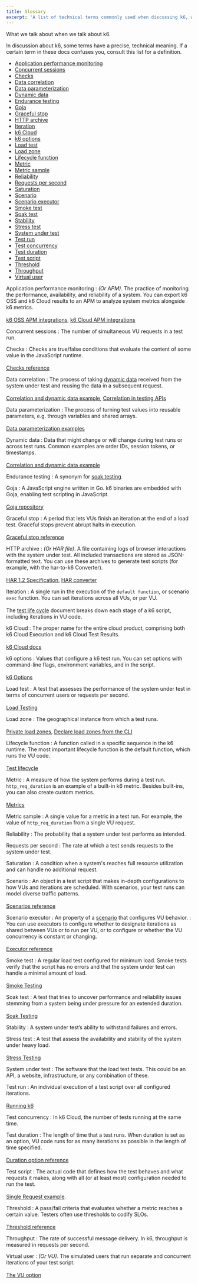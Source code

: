 ```yaml
---
title: Glossary
excerpt: 'A list of technical terms commonly used when discussing k6, with definitions.'
---
```


What we talk about when we talk about k6.

In discussion about k6, some terms have a precise, technical meaning.
If a certain term in these docs confuses you, consult this list for a definition.

<Glossary>

- [Application performance monitoring](#application-performance-monitoring)
- [Concurrent sessions](#concurrent-sessions)
- [Checks](#checks)
- [Data correlation](#data-correlation)
- [Data parameterization](#data-parameterization)
- [Dynamic data](#dynamic-data)
- [Endurance testing](#endurance-testing)
- [Goja](#goja)
- [Graceful stop](#graceful-stop)
- [HTTP archive](#http-archive)
- [Iteration](#iteration)
- [k6 Cloud](#k6-cloud)
- [k6 options](#k6-options)
- [Load test](#load-test)
- [Load zone](#load-zone)
- [Lifecycle function](#lifecycle-function)
- [Metric](#metric)
- [Metric sample](#metric-sample)
- [Reliability](#reliability)
- [Requests per second](#requests-per-second)
- [Saturation](#saturation)
- [Scenario](#scenario)
- [Scenario executor](#scenario-executor)
- [Smoke test](#smoke-test)
- [Soak test](#soak-test)
- [Stability](#stability)
- [Stress test](#stress-test)
- [System under test](#system-under-test)
- [Test run](#test-run)
- [Test concurrency](#test-concurrency)
- [Test duration](#test-duration)
- [Test script](#test-script)
- [Threshold](#threshold)
- [Throughput](#throughput)
- [Virtual user](#virtual-user)

</Glossary>

<DescriptionList>

Application performance monitoring
: *(Or APM)*. The practice of monitoring the performance, availability, and reliability of a system. You can export k6 OSS and k6 Cloud results to an APM to analyze system metrics alongside k6 metrics.<br/><br/>[k6 OSS APM integrations](/get-started/results-output/#external-outputs), [k6 Cloud APM integrations](/cloud/integrations/cloud-apm/)

Concurrent sessions
: The number of simultaneous VU requests in a test run.

Checks
: Checks are true/false conditions that evaluate the content of some value in the JavaScript runtime.<br/><br/>[Checks reference](/using-k6/checks)

Data correlation
: The process of taking [dynamic data](#dynamic-data) received from the system under test and reusing the data in a subsequent request.<br/><br/>[Correlation and dynamic data example](/examples/correlation-and-dynamic-data/), [Correlation in testing APIs](/testing-guides/api-load-testing/#correlation-and-data-parameterization)

Data parameterization
: The process of turning test values into reusable parameters, e.g. through variables and shared arrays.<br/><br/>[Data parameterization examples](/examples/data-parameterization/)

Dynamic data
: Data that might change or will change during test runs or across test runs. Common examples are order IDs, session tokens, or timestamps.<br/><br/>[Correlation and dynamic data example](/examples/correlation-and-dynamic-data/)

Endurance testing
: A synonym for [soak testing](#soak-test).

Goja
: A JavaScript engine written in Go. k6 binaries are embedded with Goja, enabling test scripting in JavaScript.<br/><br/>[Goja repository](https://github.com/dop251/goja)

Graceful stop
: A period that lets VUs finish an iteration at the end of a load test. Graceful stops prevent abrupt halts in execution.<br/><br/>[Graceful stop reference](/using-k6/scenarios/graceful-stop/)

HTTP archive
: *(Or HAR file)*. A file containing logs of browser interactions with the system under test. All included transactions are stored as JSON-formatted text. You can use these archives to generate test scripts (for example, with the har-to-k6 Converter).<br/><br/>[HAR 1.2 Specification](http://www.softwareishard.com/blog/har-12-spec/), [HAR converter](/test-authoring/recording-a-session/har-converter/)

Iteration
: A single run in the execution of the `default function`, or scenario `exec` function. You can set iterations across all VUs, or per VU.<br/><br/>The [test life cycle](/using-k6/test-life-cycle/) document breaks down each stage of a k6 script, including iterations in VU code.

k6 Cloud
: The proper name for the entire cloud product, comprising both k6 Cloud Execution and k6 Cloud Test Results.<br/><br/>[k6 Cloud docs](/cloud)

k6 options
: Values that configure a k6 test run. You can set options with command-line flags, environment variables, and in the script.<br/><br/>[k6 Options](/using-k6/k6-options)

Load test
: A test that assesses the performance of the system under test in terms of concurrent users or requests per second.<br/><br/>[Load Testing](/test-types/load-testing)

Load zone
: The geographical instance from which a test runs.<br/><br/>[Private load zones](/cloud/creating-and-running-a-test/private-load-zones/), [Declare load zones from the CLI](/cloud/creating-and-running-a-test/cloud-tests-from-the-cli/#load-zones)

Lifecycle function
: A function called in a specific sequence in the k6 runtime. The most important lifecycle function is the default function, which runs the VU code.<br/><br/>[Test lifecycle](/using-k6/test-life-cycle/)

Metric
: A measure of how the system performs during a test run. `http_req_duration` is an example of a built-in k6 metric. Besides built-ins, you can also create custom metrics.<br/><br/>[Metrics](/using-k6/metrics)

Metric sample
: A single value for a metric in a test run. For example, the value of `http_req_duration` from a single VU request.

Reliability
: The probability that a system under test performs as intended.

Requests per second
: The rate at which a test sends requests to the system under test.

Saturation
: A condition when a system's reaches full resource utilization and can handle no additional request.

Scenario
: An object in a test script that makes in-depth configurations to how VUs and iterations are scheduled. With scenarios, your test runs can model diverse traffic patterns.<br/><br/>[Scenarios reference](/using-k6/scenarios)

Scenario executor
: An property of a [scenario](#scenario) that configures VU behavior.
: You can use executors to configure whether to designate iterations as shared between VUs or to run per VU, or to configure or whether the VU concurrency is constant or changing.<br/><br/>[Executor reference](/using-k6/scenarios/executors/)

Smoke test
: A regular load test configured for minimum load. Smoke tests verify that the script has no errors and that the system under test can handle a minimal amount of load.<br/><br/>[Smoke Testing](/test-types/smoke-testing)

Soak test
: A test that tries to uncover performance and reliability issues stemming from a system being under pressure for an extended duration.<br/><br/>[Soak Testing](/test-types/soak-testing)

Stability
: A system under test’s ability to withstand failures and errors.

Stress test
: A test that assess the availability and stability of the system under heavy load.<br/><br/>[Stress Testing](/test-types/stress-testing)

System under test
: The software that the load test tests. This could be an API, a website, infrastructure, or any combination of these.

Test run
: An individual execution of a test script over all configured iterations.<br/><br/>[Running k6](/get-started/running-k6)

Test concurrency
: In k6 Cloud, the number of tests running at the same time.

Test duration
: The length of time that a test runs. When duration is set as an option, VU code runs for as many iterations as possible in the length of time specified.<br/><br/>[Duration option reference](/using-k6/k6-options/reference/#duration)

Test script
: The actual code that defines how the test behaves and what requests it makes, along with all (or at least most) configuration needed to run the test.<br/><br/>[Single Request example](/examples/single-request).

Threshold
: A pass/fail criteria that evaluates whether a metric reaches a certain value. Testers often use thresholds to codify SLOs.<br/><br/>[Threshold reference](/using-k6/thresholds)

Throughput
: The rate of successful message delivery. In k6, throughput is measured in requests per second.

Virtual user
: *(Or VU)*. The simulated users that run separate and concurrent iterations of your test script.<br/><br/>[The VU option](/using-k6/k6-options/reference#vus)

</DescriptionList>